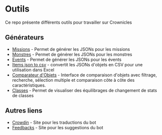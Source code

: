 # Outils
Ce repo présente différents outils pour travailler sur Crownicles

## Générateurs

- [Missions](https://crownicles.github.io/Tools/generators/missions.html) - Permet de générer les JSONs pour les missions
- [Monstres](https://crownicles.github.io/Tools/generators/monsters.html) - Permet de générer les JSONs pour les monstres
- [Events](https://crownicles.github.io/Tools/generators/events.html)  - Permet de générer les JSONs pour les évents
- [Items json to csv](https://crownicles.github.io/Tools/generators/itemCSVGenerator.html) - convertit les JSONs d'objets en CSV pour une utilisation dans Excel
- [Comparateur d'Objets](https://crownicles.github.io/Tools/generators/item_explorer.html) - Interface de comparaison d'objets avec filtrage, recherche, sélection multiple et comparaison côte à côte des caractéristiques.
- [Classes](https://crownicles.github.io/Tools/generators/classBalancing.html) - Permet de visualiser des équilibrages de changement de stats de classes

## Autres liens

- [Crowdin](https://translate.crownicles.com) - Site pour les traductions du bot
- [Feedbacks](https://feedback.crownicles.com) - Site pour les suggestions du bot
